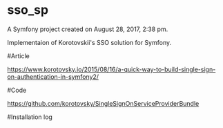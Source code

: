 sso_sp
======

A Symfony project created on August 28, 2017, 2:38 pm.

Implementaion of Korotovskii's SSO solution for Symfony.

#Article

https://www.korotovsky.io/2015/08/16/a-quick-way-to-build-single-sign-on-authentication-in-symfony2/

#Code

https://github.com/korotovsky/SingleSignOnServiceProviderBundle

#Installation log

